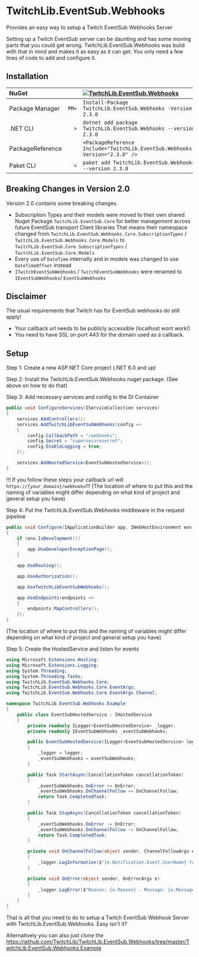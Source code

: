 # TwitchLib.EventSub.Webhooks
Provides an easy way to setup a Twitch EventSub Webhooks Server

Setting up a Twitch EventSub server can be daunting and has some moving parts that you could get wrong.
TwitchLib.EventSub.Webhooks was build with that in mind and makes it as easy as it can get.
You only need a few lines of code to add and configure it.

## Installation

| NuGet            |       | [![TwitchLib.EventSub.Webhooks][1]][2]                                       |
| :--------------- | ----: | :--------------------------------------------------------------------------- |
| Package Manager  | `PM>` | `Install-Package TwitchLib.EventSub.Webhooks -Version 2.3.0`                 |
| .NET CLI         | `>`   | `dotnet add package TwitchLib.EventSub.Webhooks --version 2.3.0`             |
| PackageReference |       | `<PackageReference Include="TwitchLib.EventSub.Webhooks" Version="2.3.0" />` |
| Paket CLI        | `>`   | `paket add TwitchLib.EventSub.Webhooks --version 2.3.0`                      |

[1]: https://img.shields.io/nuget/v/TwitchLib.EventSub.Webhooks.svg?label=TwitchLib.EventSub.Webhooks
[2]: https://www.nuget.org/packages/TwitchLib.EventSub.Webhooks

## Breaking Changes in Version 2.0

Version 2.0 contains some breaking changes.
- Subscription Types and their models were moved to their own shared Nuget Package `TwitchLib.EventSub.Core` for better management across future EventSub transport Client libraries
  That means their namespace changed from `TwitchLib.EventSub.Webhooks.Core.SubscriptionTypes` / `TwitchLib.EventSub.Webhooks.Core.Models` to `TwitchLib.EventSub.Core.SubscriptionTypes` / `TwitchLib.EventSub.Core.Models`
- Every use of `DateTime` internally and in models was changed to use `DateTimeOffset` instead
- `ITwitchEventSubWebhooks` / `TwitchEventSubWebhooks` were renamed to `IEventSubWebhooks`/ `EventSubWebhooks`

## Disclaimer

The usual requirements that Twitch has for EventSub webhooks do still apply!
- Your callback url needs to be publicly accessible (localhost wont work!)
- You need to have SSL on port 443 for the domain used as a callback.

## Setup

Step 1: Create a new ASP.NET Core project (.NET 6.0 and up)

Step 2: Install the TwitchLib.EventSub.Webhooks nuget package. (See above on how to do that)

Step 3: Add necessary services and config to the DI Container

```csharp
public void ConfigureServices(IServiceCollection services)
{
    services.AddControllers();
    services.AddTwitchLibEventSubWebhooks(config =>
    {
        config.CallbackPath = "/webhooks";
        config.Secret = "supersecuresecret";
        config.EnableLogging = true;
    });

    services.AddHostedService<EventSubHostedService>();
}
```

!!! If you follow these steps your callback url will `https://{your_domain}/webhooks`!!!
(The location of where to put this and the naming of variables might differ depending on what kind of project and general setup you have)

Step 4: Put the TwitchLib.EventSub.Webhooks middleware in the request pipeline

```csharp
public void Configure(IApplicationBuilder app, IWebHostEnvironment env)
{
    if (env.IsDevelopment())
    {
        app.UseDeveloperExceptionPage();
    }

    app.UseRouting();

    app.UseAuthorization();

    app.UseTwitchLibEventSubWebhooks();

    app.UseEndpoints(endpoints =>
    {
        endpoints.MapControllers();
    });
}
```
(The location of where to put this and the naming of variables might differ depending on what kind of project and general setup you have)

Step 5: Create the HostedService and listen for events

```csharp
using Microsoft.Extensions.Hosting;
using Microsoft.Extensions.Logging;
using System.Threading;
using System.Threading.Tasks;
using TwitchLib.EventSub.Webhooks.Core;
using TwitchLib.EventSub.Webhooks.Core.EventArgs;
using TwitchLib.EventSub.Webhooks.Core.EventArgs.Channel;

namespace TwitchLib.EventSub.Webhooks.Example
{
    public class EventSubHostedService : IHostedService
    {
        private readonly ILogger<EventSubHostedService> _logger;
        private readonly IEventSubWebhooks _eventSubWebhooks;

        public EventSubHostedService(ILogger<EventSubHostedService> logger, IEventSubWebhooks eventSubWebhooks)
        {
            _logger = logger;
            _eventSubWebhooks = eventSubWebhooks;
        }

        public Task StartAsync(CancellationToken cancellationToken)
        {
            _eventSubWebhooks.OnError += OnError;
            _eventSubWebhooks.OnChannelFollow += OnChannelFollow;
            return Task.CompletedTask;
        }

        public Task StopAsync(CancellationToken cancellationToken)
        {
            _eventSubWebhooks.OnError -= OnError;
            _eventSubWebhooks.OnChannelFollow -= OnChannelFollow;
            return Task.CompletedTask;
        }

        private void OnChannelFollow(object sender, ChannelFollowArgs e)
        {
            _logger.LogInformation($"{e.Notification.Event.UserName} followed {e.Notification.Event.BroadcasterUserName} at {e.Notification.Event.FollowedAt.ToUniversalTime()}");
        }

        private void OnError(object sender, OnErrorArgs e)
        {
            _logger.LogError($"Reason: {e.Reason} - Message: {e.Message}");
        }
    }
}
```


That is all that you need to do to setup a Twitch EventSub Webhook Server with TwitchLib.EventSub.Webhooks.
Easy isn't it?

Alternatively you can also just clone the https://github.com/TwitchLib/TwitchLib.EventSub.Webhooks/tree/master/TwitchLib.EventSub.Webhooks.Example
